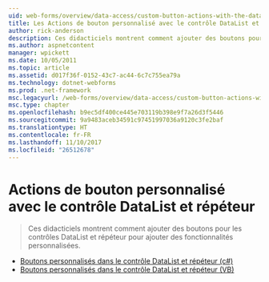```yaml
---
uid: web-forms/overview/data-access/custom-button-actions-with-the-datalist-and-repeater/index
title: Les Actions de bouton personnalisé avec le contrôle DataList et répéteur | Documents Microsoft
author: rick-anderson
description: Ces didacticiels montrent comment ajouter des boutons pour les contrôles DataList et répéteur pour ajouter des fonctionnalités personnalisées.
ms.author: aspnetcontent
manager: wpickett
ms.date: 10/05/2011
ms.topic: article
ms.assetid: d017f36f-0152-43c7-ac44-6c7c755ea79a
ms.technology: dotnet-webforms
ms.prod: .net-framework
msc.legacyurl: /web-forms/overview/data-access/custom-button-actions-with-the-datalist-and-repeater
msc.type: chapter
ms.openlocfilehash: b9ec5df400ce445e703119b398e9f7a26d3f5446
ms.sourcegitcommit: 9a9483aceb34591c97451997036a9120c3fe2baf
ms.translationtype: HT
ms.contentlocale: fr-FR
ms.lasthandoff: 11/10/2017
ms.locfileid: "26512678"
---
```

<a name="custom-button-actions-with-the-datalist-and-repeater"></a>Actions de bouton personnalisé avec le contrôle DataList et répéteur
====================
> Ces didacticiels montrent comment ajouter des boutons pour les contrôles DataList et répéteur pour ajouter des fonctionnalités personnalisées.


- [Boutons personnalisés dans le contrôle DataList et répéteur (c#)](custom-buttons-in-the-datalist-and-repeater-cs.md)
- [Boutons personnalisés dans le contrôle DataList et répéteur (VB)](custom-buttons-in-the-datalist-and-repeater-vb.md)
